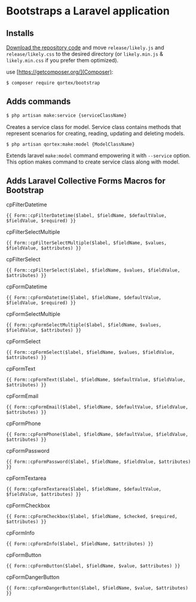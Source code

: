 # Bootstraps a Laravel application

## Installs
[Download the repository code](https://github.com/ilyabirman/Likely/archive/master.zip) and move `release/likely.js` and
`release/likely.css` to the desired directory (or `likely.min.js` & `likely.min.css` if you prefer them optimized).

use [https://getcomposer.org/](Composer):

```sh
$ composer require qortex/bootstrap
```

## Adds commands
```sh
$ php artisan make:service {serviceClassName}
```
Creates a service class for model. Service class contains methods that represent scenarios for creating, reading, updating and deleting models.

```sh
$ php artisan qortex:make:model {ModelClassName}
```
Extends laravel `make:model` command empowering it with `--service` option. This option makes command to create service class along with model.

## Adds Laravel Collective Forms Macros for Bootstrap

cpFilterDatetime
```blade
{{ Form::cpFilterDatetime($label, $fieldName, $defaultValue, $fieldValue, $required) }}
```

cpFilterSelectMultiple
```blade
{{ Form::cpFilterSelectMultiple($label, $fieldName, $values, $fieldValue, $attributes) }}
```

cpFilterSelect
```blade
{{ Form::cpFilterSelect($label, $fieldName, $values, $fieldValue, $attributes) }}
```

cpFormDatetime
```blade
{{ Form::cpFormDatetime($label, $fieldName, $defaultValue, $fieldValue, $required) }}
```

cpFormSelectMultiple
```blade
{{ Form::cpFormSelectMultiple($label, $fieldName, $values, $fieldValue, $attributes) }}
```

cpFormSelect
```blade
{{ Form::cpFormSelect($label, $fieldName, $values, $fieldValue, $attributes) }}
```

cpFormText
```blade
{{ Form::cpFormText($label, $fieldName, $defaultValue, $fieldValue, $attributes) }}
```

cpFormEmail
```blade
{{ Form::cpFormEmail($label, $fieldName, $defaultValue, $fieldValue, $attributes) }}
```

cpFormPhone
```blade
{{ Form::cpFormPhone($label, $fieldName, $defaultValue, $fieldValue, $attributes) }}
```

cpFormPassword
```blade
{{ Form::cpFormPassword($label, $fieldName, $fieldValue, $attributes) }}
```

cpFormTextarea
```blade
{{ Form::cpFormTextarea($label, $fieldName, $defaultValue, $fieldValue, $attributes) }}
```

cpFormCheckbox
```blade
{{ Form::cpFormCheckbox($label, $fieldName, $checked, $required, $attributes) }}
```

cpFormInfo
```blade
{{ Form::cpFormInfo($label, $fieldName, $attributes) }}
```

cpFormButton
```blade
{{ Form::cpFormButton($label, $fieldName, $value, $attributes) }}
```

cpFormDangerButton
```blade
{{ Form::cpFormDangerButton($label, $fieldName, $value, $attributes) }}
```
